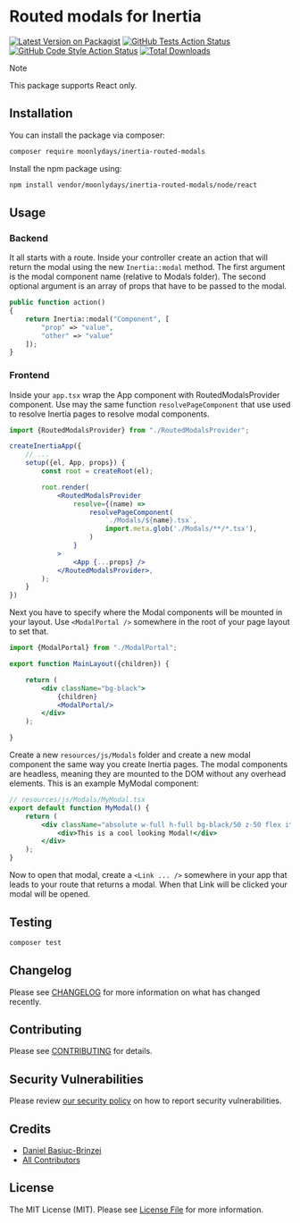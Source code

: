 # Routed modals for Inertia

[![Latest Version on Packagist](https://img.shields.io/packagist/v/moonlydays/inertia-routed-modals.svg?style=flat-square)](https://packagist.org/packages/moonlydays/inertia-routed-modals)
[![GitHub Tests Action Status](https://img.shields.io/github/actions/workflow/status/moonlydays/inertia-routed-modals/run-tests.yml?branch=main&label=tests&style=flat-square)](https://github.com/moonlydays/inertia-routed-modals/actions?query=workflow%3Arun-tests+branch%3Amain)
[![GitHub Code Style Action Status](https://img.shields.io/github/actions/workflow/status/moonlydays/inertia-routed-modals/fix-php-code-style-issues.yml?branch=main&label=code%20style&style=flat-square)](https://github.com/moonlydays/inertia-routed-modals/actions?query=workflow%3A"Fix+PHP+code+style+issues"+branch%3Amain)
[![Total Downloads](https://img.shields.io/packagist/dt/moonlydays/inertia-routed-modals.svg?style=flat-square)](https://packagist.org/packages/moonlydays/inertia-routed-modals)

> [!NOTE]
> This package supports React only.

## Installation

You can install the package via composer:

```bash
composer require moonlydays/inertia-routed-modals
```

Install the npm package using:

```bash
npm install vendor/moonlydays/inertia-routed-modals/node/react
```

## Usage

### Backend

It all starts with a route. Inside your controller create an action that will return the modal using the new
`Inertia::modal` method. The first argument is the modal component name (relative to Modals folder). The
second optional argument is an array of props that have to be passed to the modal.

```php
public function action()
{
    return Inertia::modal("Component", [
        "prop" => "value",
        "other" => "value"
    ]);
}
```

### Frontend

Inside your `app.tsx` wrap the App component with RoutedModalsProvider component. Use may the same function
`resolvePageComponent` that use
used to resolve Inertia pages to resolve modal components.

```jsx
import {RoutedModalsProvider} from "./RoutedModalsProvider";

createInertiaApp({
    // ...
    setup({el, App, props}) {
        const root = createRoot(el);

        root.render(
            <RoutedModalsProvider
                resolve={(name) =>
                    resolvePageComponent(
                        `./Modals/${name}.tsx`,
                        import.meta.glob('./Modals/**/*.tsx'),
                    )
                }
            >
                <App {...props} />
            </RoutedModalsProvider>,
        );
    }
})
```

Next you have to specify where the Modal components will be mounted in your layout. Use `<ModalPortal />` somewhere
in the root of your page layout to set that.

```jsx
import {ModalPortal} from "./ModalPortal";

export function MainLayout({children}) {

    return (
        <div className="bg-black">
            {children}
            <ModalPortal/>
        </div>
    );

}
```

Create a new `resources/js/Modals` folder and create a new modal component the same way you create Inertia
pages. The modal components are headless, meaning they are mounted to the DOM without any overhead elements. This is an
example MyModal component:

```jsx
// resources/js/Modals/MyModal.tsx
export default function MyModal() {
    return (
        <div className="absolute w-full h-full bg-black/50 z-50 flex items-center justify-center">
            <div>This is a cool looking Modal!</div>
        </div>
    );
}
```

Now to open that modal, create a `<Link ... />` somewhere in your app that leads to your route that returns a modal.
When that Link will be clicked your modal will be opened.

## Testing

```bash
composer test
```

## Changelog

Please see [CHANGELOG](CHANGELOG.md) for more information on what has changed recently.

## Contributing

Please see [CONTRIBUTING](CONTRIBUTING.md) for details.

## Security Vulnerabilities

Please review [our security policy](../../security/policy) on how to report security vulnerabilities.

## Credits

- [Daniel Basiuc-Brinzei](https://github.com/MoonlyDays)
- [All Contributors](../../contributors)

## License

The MIT License (MIT). Please see [License File](LICENSE.md) for more information.
